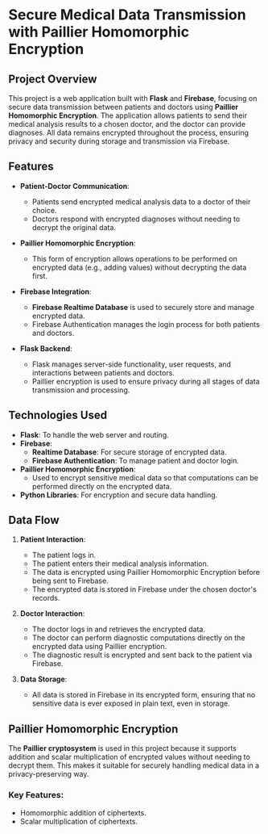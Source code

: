 # Secure Medical Data Transmission with Paillier Homomorphic Encryption

## Project Overview

This project is a web application built with **Flask** and **Firebase**, focusing on secure data transmission between patients and doctors using **Paillier Homomorphic Encryption**. The application allows patients to send their medical analysis results to a chosen doctor, and the doctor can provide diagnoses. All data remains encrypted throughout the process, ensuring privacy and security during storage and transmission via Firebase.

## Features

- **Patient-Doctor Communication**:
  - Patients send encrypted medical analysis data to a doctor of their choice.
  - Doctors respond with encrypted diagnoses without needing to decrypt the original data.
  
- **Paillier Homomorphic Encryption**:
  - This form of encryption allows operations to be performed on encrypted data (e.g., adding values) without decrypting the data first.
  
- **Firebase Integration**:
  - **Firebase Realtime Database** is used to securely store and manage encrypted data.
  - Firebase Authentication manages the login process for both patients and doctors.

- **Flask Backend**:
  - Flask manages server-side functionality, user requests, and interactions between patients and doctors.
  - Paillier encryption is used to ensure privacy during all stages of data transmission and processing.

## Technologies Used

- **Flask**: To handle the web server and routing.
- **Firebase**:
  - **Realtime Database**: For secure storage of encrypted data.
  - **Firebase Authentication**: To manage patient and doctor login.
- **Paillier Homomorphic Encryption**:
  - Used to encrypt sensitive medical data so that computations can be performed directly on the encrypted data.
- **Python Libraries**: For encryption and secure data handling.

## Data Flow

1. **Patient Interaction**:
   - The patient logs in.
   - The patient enters their medical analysis information.
   - The data is encrypted using Paillier Homomorphic Encryption before being sent to Firebase.
   - The encrypted data is stored in Firebase under the chosen doctor's records.

2. **Doctor Interaction**:
   - The doctor logs in and retrieves the encrypted data.
   - The doctor can perform diagnostic computations directly on the encrypted data using Paillier encryption.
   - The diagnostic result is encrypted and sent back to the patient via Firebase.

3. **Data Storage**:
   - All data is stored in Firebase in its encrypted form, ensuring that no sensitive data is ever exposed in plain text, even in storage.

## Paillier Homomorphic Encryption

The **Paillier cryptosystem** is used in this project because it supports addition and scalar multiplication of encrypted values without needing to decrypt them. This makes it suitable for securely handling medical data in a privacy-preserving way.

### Key Features:
- Homomorphic addition of ciphertexts.
- Scalar multiplication of ciphertexts.

